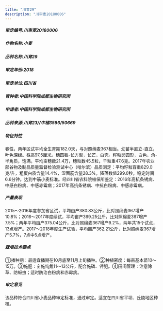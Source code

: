 ```yaml
---
title: "川育29"
description: "川审麦20180006"
---
```

##### 审定编号:川审麦20180006

##### 作物名称:小麦

##### 品种名称:川育29

##### 审定年份:2018

##### 审定单位:四川省

##### 育种者:中国科学院成都生物研究所

##### 申请者:中国科学院成都生物研究所

##### 品种来源:川育23//中植3586/50669

##### 特征特性
春性，两年区试平均全生育期182.0天，与对照绵麦367相当。幼苗半直立-直立，叶色深绿。株高97.5厘米。穗圆锥-长方型，长芒，白壳。籽粒卵圆形，白色，角-半角质，饱满。平均亩穗数21.4万，穗粒数45.5粒，千粒重47.6克。2017年农业部谷物及制品质量监督检验测试中心（哈尔滨）品质测定：平均籽粒容重829.0克/升，粗蛋白质含量14.4%，湿面筋含量28.3%，降落数值299.0秒，稳定时间6.6分钟，达到中筋小麦标准。经四川省农科院植保所鉴定：2016年高抗条锈病、中感白粉病、中感赤霉病；2017年高抗条锈病、中抗白粉病、中感赤霉病。

##### 产量表现
2015～2016年度参加省区试，平均亩产380.83公斤，比对照绵麦367增产10.8%；2016～2017年度续试，平均亩产369.25公斤，比对照绵麦367增产7.5%；两年平均亩产375.04公斤，比对照绵麦367增产9.2%，两年共15个试点，13点增产。2017～2018年度生产试验，平均亩产362.21公斤，比对照绵麦367增产5.7%，7点中5点增产。

##### 栽培技术要点
①播种期：最适宜播期在10月底至11月上旬播种。②种植密度：每亩基本苗10～15万。③施肥：亩施纯氮11～13公斤，配合施磷、钾肥。④田间管理：注意除草、防蚜虫；适时防治白粉病和赤霉病。

##### 审定意见
该品种符合四川省小麦品种审定标准，通过审定。适宜在四川省平坝、丘陵地区种植。
